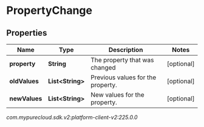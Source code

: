 # PropertyChange


## Properties

| Name | Type | Description | Notes |
| ------------ | ------------- | ------------- | ------------- |
| **property** | **String** | The property that was changed |  [optional] |
| **oldValues** | **List&lt;String&gt;** | Previous values for the property. |  [optional] |
| **newValues** | **List&lt;String&gt;** | New values for the property. |  [optional] |




_com.mypurecloud.sdk.v2:platform-client-v2:225.0.0_
